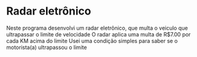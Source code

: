 # Radar eletrônico 
Neste programa desenvolvi um radar eletrônico, que multa o veiculo que ultrapassar o limite de velocidade 
O radar aplica uma multa de R$7.00 por cada KM acima do limite
Usei uma condição simples para saber se o motorista(a) ultrapassou o limite 